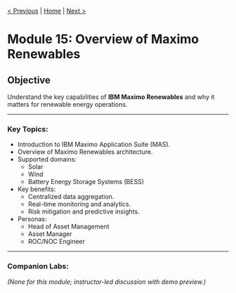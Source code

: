 [< Previous](./14-hse.md) | [Home](../README.md) | [Next >](./16-fleet-visibility.md)

# Module 15: Overview of Maximo Renewables

## Objective
Understand the key capabilities of **IBM Maximo Renewables** and why it matters for renewable energy operations.

---

### Key Topics:
- Introduction to IBM Maximo Application Suite (MAS).
- Overview of Maximo Renewables architecture.
- Supported domains:
  - Solar
  - Wind
  - Battery Energy Storage Systems (BESS)
- Key benefits:
  - Centralized data aggregation.
  - Real-time monitoring and analytics.
  - Risk mitigation and predictive insights.
- Personas:
  - Head of Asset Management
  - Asset Manager
  - ROC/NOC Engineer

---

### Companion Labs:
*(None for this module; instructor-led discussion with demo preview.)*